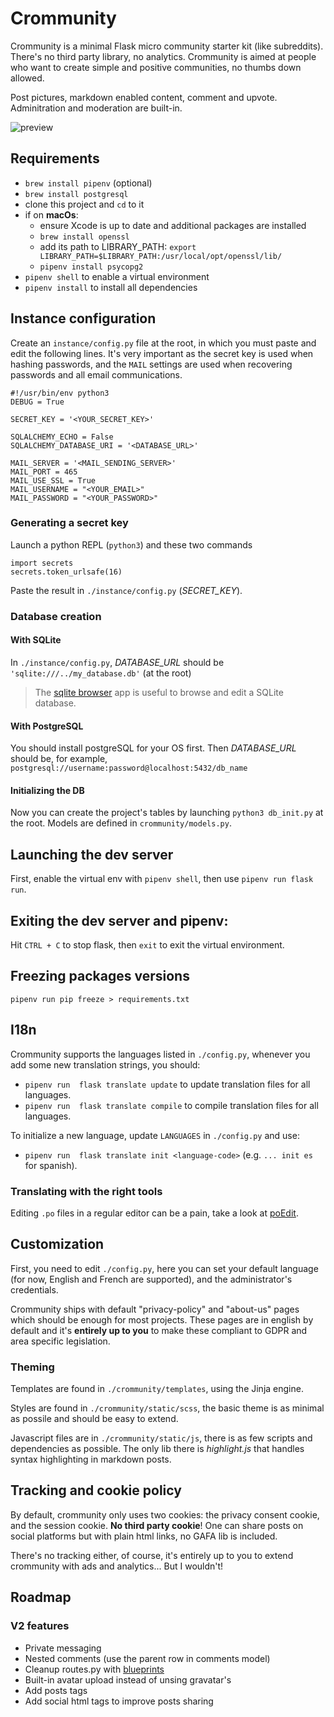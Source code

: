 # Crommunity

Crommunity is a minimal Flask micro community starter kit (like subreddits). There's no third party library, no analytics. Crommunity is aimed at people who want to create simple and positive communities, no thumbs down allowed.

Post pictures, markdown enabled content, comment and upvote. Adminitration and moderation are built-in.

![preview](https://image.noelshack.com/fichiers/2020/43/3/1603293184-crommunity.png)

## Requirements

- `brew install pipenv` (optional)
- `brew install postgresql`
- clone this project and `cd` to it
- if on **macOs**:
  - ensure Xcode is up to date and additional packages are installed 
  - `brew install openssl`
  - add its path to LIBRARY_PATH: `export LIBRARY_PATH=$LIBRARY_PATH:/usr/local/opt/openssl/lib/`
  - `pipenv install psycopg2`
- `pipenv shell` to enable a virtual environment
- `pipenv install` to install all dependencies

## Instance configuration

Create an `instance/config.py` file at the root, in which you must paste and edit the following lines. It's very important as the secret key is used when hashing passwords, and the `MAIL` settings are used when recovering passwords and all email communications.

```
#!/usr/bin/env python3
DEBUG = True

SECRET_KEY = '<YOUR_SECRET_KEY>'

SQLALCHEMY_ECHO = False
SQLALCHEMY_DATABASE_URI = '<DATABASE_URL>'

MAIL_SERVER = '<MAIL_SENDING_SERVER>'
MAIL_PORT = 465
MAIL_USE_SSL = True
MAIL_USERNAME = "<YOUR_EMAIL>"
MAIL_PASSWORD = "<YOUR_PASSWORD>"
```

### Generating a secret key

Launch a python REPL (`python3`) and these two commands

```
import secrets
secrets.token_urlsafe(16)
```

Paste the result in `./instance/config.py` (*SECRET_KEY*).

### Database creation

#### With SQLite

In `./instance/config.py`, *DATABASE_URL* should be `'sqlite:///../my_database.db'` (at the root)

> The [sqlite browser](https://sqlitebrowser.org) app is useful to browse and edit a SQLite database.

#### With PostgreSQL

You should install postgreSQL for your OS first. Then *DATABASE_URL* should be, for example, `postgresql://username:password@localhost:5432/db_name`

#### Initializing the DB

Now you can create the project's tables by launching `python3 db_init.py` at the root. Models are defined in `crommunity/models.py`.

## Launching the dev server

First, enable the virtual env with `pipenv shell`, then use `pipenv run flask run`.

## Exiting the dev server and pipenv:

Hit `CTRL + C` to stop flask, then `exit` to exit the virtual environment.

## Freezing packages versions

`pipenv run pip freeze > requirements.txt`

## I18n

Crommunity supports the languages listed in `./config.py`, whenever you add some new translation strings, you should:

- `pipenv run  flask translate update` to update translation files for all languages.
- `pipenv run  flask translate compile` to compile translation files for all languages.

To initialize a new language, update `LANGUAGES` in `./config.py` and use:

- `pipenv run  flask translate init <language-code>` (e.g. `... init es` for spanish).

### Translating with the right tools

Editing `.po` files in a regular editor can be a pain, take a look at [poEdit](https://poedit.net).

## Customization

First, you need to edit `./config.py`, here you can set your default language (for now, English and French are supported), and the administrator's credentials.

Crommunity ships with default "privacy-policy" and "about-us" pages which should be enough for most projects. These pages are in english by default and it's **entirely up to you** to make these compliant to GDPR and area specific legislation.

### Theming

Templates are found in `./crommunity/templates`, using the Jinja engine.

Styles are found in `./crommunity/static/scss`, the basic theme is as minimal as possile and should be easy to extend.

Javascript files are in `./crommunity/static/js`, there is as few scripts and dependencies as possible. The only lib there is _highlight.js_ that handles syntax highlighting in markdown posts.

## Tracking and cookie policy

By default, crommunity only uses two cookies: the privacy consent cookie, and the session cookie. **No third party cookie**! One can share posts on social platforms but with plain html links, no GAFA lib is included. 

There's no tracking either, of course, it's entirely up to you to extend crommunity with ads and analytics... But I wouldn't!

## Roadmap

### V2 features

- Private messaging
- Nested comments (use the parent row in comments model)
- Cleanup routes.py with [blueprints](https://flask.palletsprojects.com/en/1.1.x/blueprints)
- Built-in avatar upload instead of unsing gravatar's
- Add posts tags
- Add social html tags to improve posts sharing